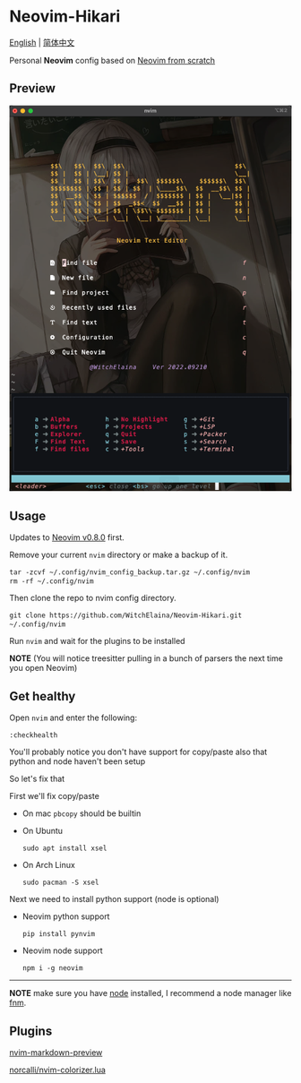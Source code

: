 # Neovim-Hikari

[English](https://github.com/WitchElaina/Neovim-Hikari/blob/master/README.md) | [简体中文](https://github.com/WitchElaina/Neovim-Hikari/blob/master/README-zh_cn.md)

Personal **Neovim** config based on [Neovim from scratch](https://github.com/LunarVim/Neovim-from-scratch)

## Preview

![Preview](./img/preview.png)

## Usage

Updates to [Neovim v0.8.0](https://github.com/neovim/neovim/releases) first.

Remove your current `nvim` directory or make a backup of it.

```shell
tar -zcvf ~/.config/nvim_config_backup.tar.gz ~/.config/nvim
rm -rf ~/.config/nvim
```

Then clone the repo to nvim config directory.

```shell
git clone https://github.com/WitchElaina/Neovim-Hikari.git ~/.config/nvim
```

Run `nvim` and wait for the plugins to be installed 

**NOTE** (You will notice treesitter pulling in a bunch of parsers the next time you open Neovim) 

## Get healthy

Open `nvim` and enter the following:

```
:checkhealth
```

You'll probably notice you don't have support for copy/paste also that python and node haven't been setup

So let's fix that

First we'll fix copy/paste

- On mac `pbcopy` should be builtin

- On Ubuntu

  ```
  sudo apt install xsel
  ```

- On Arch Linux

  ```
  sudo pacman -S xsel
  ```

Next we need to install python support (node is optional)

- Neovim python support

  ```
  pip install pynvim
  ```

- Neovim node support

  ```
  npm i -g neovim
  ```
---

**NOTE** make sure you have [node](https://nodejs.org/en/) installed, I recommend a node manager like [fnm](https://github.com/Schniz/fnm).


## Plugins

[nvim-markdown-preview](https://github.com/davidgranstrom/nvim-markdown-preview)

[norcalli/nvim-colorizer.lua](https://github.com/norcalli/nvim-colorizer.lua)

